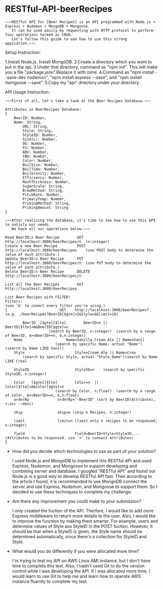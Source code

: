 # RESTful-API-beerRecipes

	~~~RESTful API for [Beer Recipes] is an API programmed with Node.js + Express + Nodemon + MongoDB + Mongoose.
       It can be used easily by requesting with HTTP protocol to perform four operations termed as CRUD.
       Let's follow this guide to see how to use this strong appication.~~~

Setup Instruction:

1.Install Node.js. Install MongoDB.
2.Create a directory which you want to put in the api.
3.Under that directory, command as "npm init". This will make you a file "package.json".Replace it with mine.
4.Command as "npm install --save-dev nodemon", "npm install express --save", and "npm install mongoose --save".
5.Copy my "api" directory under your directory.





API Usage Instruction:
	
	~~~First of all, let's take a look at the Beer Recipes Database.~~~
	
	Attributes in BeerRecipes Database:
	{
		BeerID: Number,
		Name: String,
        	URL: String,
        	Style: String,
        	StyleID: Number,
        	Size(L): Number,
        	OG: Number,
        	FG: Number,
        	ABV: Number,
        	IBU: Number,
        	Color: Number,
        	BoilSize: Number,
        	BoilTime: Number,
       	 	BoilGravity: Number,
        	Efficiency: Number,
        	MashThickness: Number,
        	SugarScale: String,
        	BrewMethod: String,
        	PitchRate: Number,
        	PrimaryTemp: Number,
        	PrimingMethod: String,
        	PrimingAmount: String
	}
	
	~~~After realizing the database, it's time to see how to use this API to satisfy our needs.
	   We have all our operations below.~~~
	   
	Read BeerID:n Beer Recipe        GET    http://localhost:3000/beerRecipes/n  (n:integer)
	Create a new Beer Recipe         POST   http://localhost:3000/beerRecipes    (use POST body to determine the value of each attribute.)
	Update BeerID:n Beer Recipe      PUT    http://localhost:3000/beerRecipes/n  (use PUT body to determine the value of each attribute.)
	Delete BeerID:n Beer Recipe      DELETE http://localhost:3000/beerRecipes/n
	
	List all the Beer Recipes        GET    http://localhost:3000/beerRecipes
	
	List Beer Recipes with FILTER!   
	Filters:																                                                               (use '&' to conect every filter you're using.) 
	{		                 GET    http://localhost:3000/beerRecipes?  (e.g. ./beerRecipes?BeerID[$gte]=5&Style=6&limit=10)
		
            BeerID  [$gte][$lte]        BeerID=n || BeerID[$lte]=m&BeerID[$gte]=n 
                        (search by BeerID, n:integer)  (search by a range of BeerID, m>=BeerID>=n, m,n:integer)
		Name		            Name=Vanilla Cream Ale || Name=Vanil   
                           (search by specific Name, actual "Name")  (search by Name LIKE Vanil)
		Style                       Style=Cream Ale || Name=Crea     
			(search by specific Style, actual "Style_Name")(search by Name LIKE Crea)
		
		StyleID                     StyleID=n    (search by specific StyleID, n:integer)
	
		Color   [$gte][$lte] 	    Color=n  || Color[$lte]=m&Color[$gte]=n   
	                       (search by Color, n:float)  (search by a range of Color, m>=BeerID>=n, m,n:float)                     
		orderBy			    orderBy="-BeerID" (sort by BeerID(Attribute), +:asc -:desc)
		
		skip			    skip=n (skip n Recipes, n:integer)
		
		limit			    limit=n (limit only n recipes to be responsed, n:integer)
		
		field                       field=BeerID+Style+StyleID.... (Attributes to be responsed. use '+' to connect Attributes)
	}
	
	
* How did you decide which technologies to use as part of your solution?

	I used Node.js and MongoDB to implement this RESTful API and used Express, Nodemon, and Mongoose to support developing and 		combining server and database. I googled "RESTful API" and found out Node.js is a good way to develop RESTful API fast. Then 		according to the article I found, it is recommended to use MongoDB connect the server and use Express, Nodemon, and Mongoose to 	support them. So I decided to use these techniques to complete my challenge.

* Are there any improvement you could make to your submission?

	I only created the fuction of the API. Therfore, I would like to add more Express middleware to return more details to the user. 	 Also, I would like to improve the function by making them smarter. For example, users and determine values of Style ans StyleID 	 in the POST fuction. However, it should be that when a StyleID is given, the Style name should be determined automatically, 		since there's a collection for StyleID and Style.

* What would you do differently if you were allocated more time?

	I'm trying to test my API on AWS Linux AMI instance, but I don't have time to complete this test. Also, I hadn't used Git to do 	the version control while I was developing the API. If I was allocated more time, I would learn to use Git to help me and learn 	how to operate AWS instance fluently to complete my test.





